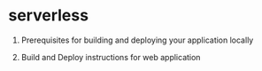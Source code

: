 # serverless
1. Prerequisites for building and deploying your application locally

2. Build and Deploy instructions for web application